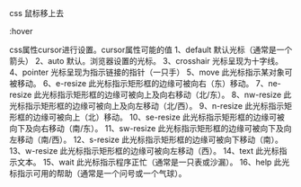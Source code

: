 css
鼠标移上去

:hover

css属性cursor进行设置。cursor属性可能的值
1、default
默认光标（通常是一个箭头）
2、auto
默认。浏览器设置的光标。
3、crosshair
光标呈现为十字线。
4、pointer
光标呈现为指示链接的指针（一只手）
5、move
此光标指示某对象可被移动。
6、e-resize
此光标指示矩形框的边缘可被向右（东）移动。
7、ne-resize
此光标指示矩形框的边缘可被向上及向右移动（北/东）。
8、nw-resize
此光标指示矩形框的边缘可被向上及向左移动（北/西）。
9、n-resize
此光标指示矩形框的边缘可被向上（北）移动。
10、se-resize
此光标指示矩形框的边缘可被向下及向右移动（南/东）。
11、sw-resize
此光标指示矩形框的边缘可被向下及向左移动（南/西）。
12、s-resize
此光标指示矩形框的边缘可被向下移动（南）。
13、w-resize
此光标指示矩形框的边缘可被向左移动（西）。
14、text
此光标指示文本。
15、wait
此光标指示程序正忙（通常是一只表或沙漏）。
16、help
此光标指示可用的帮助（通常是一个问号或一个气球）。